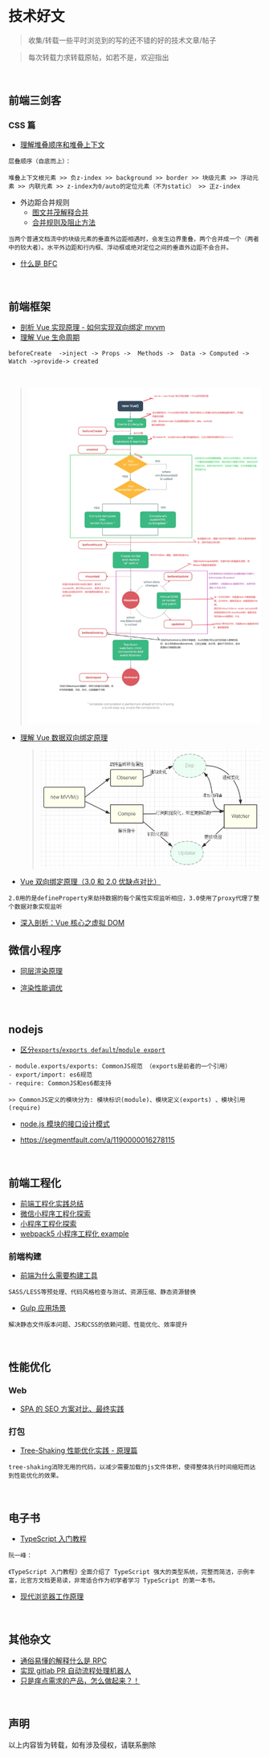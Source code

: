 # 技术好文

> 收集/转载一些平时浏览到的写的还不错的好的技术文章/帖子

> 每次转载力求转载原帖，如若不是，欢迎指出

<br/>

## 前端三剑客

### CSS 篇

- [理解堆叠顺序和堆叠上下文](https://www.cnblogs.com/BUBU-Sourire/p/11158470.html)

```text
层叠顺序（自底而上）：

堆叠上下文根元素 >> 负z-index >> background >> border >> 块级元素 >> 浮动元素 >> 内联元素 >> z-index为0/auto的定位元素（不为static） >> 正z-index
```

- 外边距合并规则
  - [图文并茂解释合并](https://www.w3school.com.cn/css/css_margin_collapse.asp)
  - [合并规则及阻止方法](https://juejin.cn/post/6844903487172509704)

```text
当两个普通文档流中的块级元素的垂直外边距相遇时，会发生边界重叠，两个合并成一个（两者中的较大者）。水平外边距和行内框、浮动框或绝对定位之间的垂直外边距不会合并。
```

- [什么是 BFC](https://developer.mozilla.org/zh-CN/docs/Web/Guide/CSS/Block_formatting_context)

<br/>

## 前端框架

- [剖析 Vue 实现原理 - 如何实现双向绑定 mvvm](https://github.com/DMQ/mvvm)
- [理解 Vue 生命周期](https://mp.weixin.qq.com/s?__biz=MzU1OTgxNDQ1Nw==&mid=2247484176&idx=1&sn=5623421ed2678046ed9e438aadf6e26f&chksm=fc10c146cb67485015f24f7e9f5862c4c685fc33485fe30e1b375a534b4031978439c554e0c0&scene=21#wechat_redirect)

```text
beforeCreate  ->inject -> Props ->  Methods ->  Data -> Computed -> Watch ->provide-> created
```

<br/>

> ![](./assets/lifecycle.png)

- [理解 Vue 数据双向绑定原理](https://mp.weixin.qq.com/s?__biz=MzU1OTgxNDQ1Nw%3D%3D&chksm=fc10c151cb6748476008dab2f4e6c6264f5d19678305955c85cec1b619e56e8f7457b7357fb9&idx=1&mid=2247484167&scene=21&sn=7b00b4333ab2722f25f12586b70667ca#wechat_redirect)
  > ![](./assets/mvvm.png)
- [Vue 双向绑定原理（3.0 和 2.0 优缺点对比）](https://juejin.cn/post/6844904040791277575)

```text
2.0用的是defineProperty来劫持数据的每个属性实现监听相应，3.0使用了proxy代理了整个数据对象实现监听
```

- [深入剖析：Vue 核心之虚拟 DOM](https://juejin.cn/post/6844903895467032589)
  <br/>

## 微信小程序

- [同层渲染原理](https://developers.weixin.qq.com/community/develop/article/doc/000c4e433707c072c1793e56f5c813)

- [渲染性能调优](https://segmentfault.com/a/1190000019910111)

<br/>

## nodejs

- [区分`exports`/`exports default`/`module export`](https://segmentfault.com/a/1190000010426778)

```text
- module.exports/exports: CommonJS规范 （exports是前者的一个引用）
- export/import: es6规范
- require: CommonJS和es6都支持

>> CommonJS定义的模块分为: 模块标识(module)、模块定义(exports) 、模块引用(require)
```

- [node.js 模块的接口设计模式](https://gywbd.github.io/posts/2014/11/using-exports-nodejs-interface-design-pattern.html)

- https://segmentfault.com/a/1190000016278115

<br/>

## 前端工程化

- [前端工程化实践总结](https://cloud.tencent.com/developer/article/1505471)
- [微信小程序工程化探索](https://codertw.com/%E7%A8%8B%E5%BC%8F%E8%AA%9E%E8%A8%80/742008/)
- [小程序工程化探索](https://github.com/listenzz/MyMina)
- [webpack5 小程序工程化 example](https://github.com/Jerenyaoyelu/miniprogram_webpack)

### 前端构建

- [前端为什么需要构建工具](https://harttle.land/2016/09/19/frontend-build.html)

```text
SASS/LESS等预处理、代码风格检查与测试、资源压缩、静态资源替换
```

- [Gulp 应用场景](https://www.cnblogs.com/knyel/p/7826687.html)

```text
解决静态文件版本问题、JS和CSS的依赖问题、性能优化、效率提升
```

<br/>

## 性能优化

### Web

- [SPA 的 SEO 方案对比、最终实践](https://markdowner.net/article/73058307795021824?spm=a2c6h.12873639.0.0.30d150b5BHHvCA?spm=a2c6h.12873639.0.0.30d150b5BHHvCA)

### 打包

- [Tree-Shaking 性能优化实践 - 原理篇](https://juejin.cn/post/6844903544756109319)

```text
tree-shaking消除无用的代码，以减少需要加载的js文件体积，使得整体执行时间缩短而达到性能优化的效果。
```

<br/>

## 电子书

- [TypeScript 入门教程](https://ts.xcatliu.com/)

```text
阮一峰：

《TypeScript 入门教程》全面介绍了 TypeScript 强大的类型系统，完整而简洁，示例丰富，比官方文档更易读，非常适合作为初学者学习 TypeScript 的第一本书。
```

- [现代浏览器工作原理](https://www.html5rocks.com/zh/tutorials/internals/howbrowserswork/)

<br/>

## 其他杂文

- [通俗易懂的解释什么是 RPC](https://zhuanlan.zhihu.com/p/36427583)
- [实现 gitlab PR 自动流程处理机器人](https://hellogithub2014.github.io/2019/06/06/gitlab-webhook/)
- [只是痒点需求的产品，怎么做起来？！](http://www.woshipm.com/pd/1046272.html)

<br/>

## 声明

以上内容皆为转载，如有涉及侵权，请联系删除
